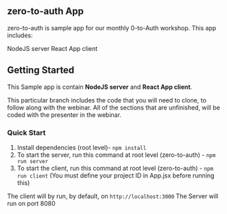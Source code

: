 ## zero-to-auth App

zero-to-auth is sample app for our monthly 0-to-Auth workshop. This app includes:

NodeJS server
React App client

## Getting Started

This Sample app is contain **NodeJS server** and **React App client**.

This particular branch includes the code that you will need to clone, to follow along with the webinar.
All of the sections that are unfinished, will be coded with the presenter in the webinar.

### Quick Start

1. Install dependencies (root level)- `npm install`
2. To start the server, run this command at root level (zero-to-auth) - `npm run server`
3. To start the client, run this command at root level (zero-to-auth) - `npm run client` (You must define your project ID in App.jsx before running this)

The client will by run, by default, on `http://localhost:3000`
The Server will run on port 8080
